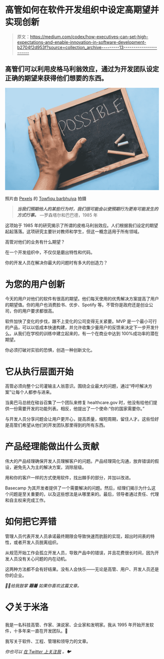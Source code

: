 # 高管如何在软件开发组织中设定高期望并实现创新

> 原文：<https://medium.com/codex/how-executives-can-set-high-expectations-and-enable-innovation-in-software-development-b2704f2d953f?source=collection_archive---------13----------------------->

## 高管们可以利用皮格马利翁效应，通过为开发团队设定正确的期望来获得他们想要的东西。

![](img/45d04256d8663d909dc45ef10f07192a.png)

照片由 [Pexels](https://www.pexels.com/photo/person-holding-black-chalk-board-9755375/?utm_content=attributionCopyText&utm_medium=referral&utm_source=pexels) 的 [Towfiqu barbhuiya](https://www.pexels.com/@towfiqu-barbhuiya-3440682?utm_content=attributionCopyText&utm_medium=referral&utm_source=pexels) 拍摄

> ***当我们预期他人的某些行为时，我们很可能会以使预期行为更有可能发生的方式行事。***
> —罗森塔尔和巴巴德，1985 年

这项始于 1985 年的研究揭示了所谓的皮格马利翁效应。人们根据我们设定的期望起起落落。这项研究主要针对教师和学生，但这一概念适用于所有领域。

高管对他们的业务有什么期望？

在一个开发组织中，不仅仅是磨出特性和代码。

你的开发人员在解决你最大的问题时有多大的创造力？

# 为您的用户创新

今天的用户对他们的软件有很高的期望。他们每天使用的优秀解决方案提高了用户的期望值。你的用户也消费脸书、优步、Spotify 等。不管你是政府还是创业公司，你的用户要求都很高。

软件加快了变化的步伐，跟不上变化的公司变得无关紧要。MVP 是一个最小可行的产品，可以以低成本快速构建，并允许收集少量用户的反馈来决定下一步开发什么。从我们在学校的训练中建立起来的，有一个在商业中达到 100%成功率的潜在期望。

你必须打破对实验的恐惧，创造一种创新文化。

# 它从执行层面开始

高管必须向整个公司灌输主人翁意识。围绕企业最大的问题，通过“呼吁解决方案”让每个人都参与进来。

当奥巴马总统在硅谷召集了一个团队来修复 healthcare.gov 时，他没有给他们提供一份需要开发的功能列表。相反，他提出了一个使命:“你的国家需要你。”

与开发人员分享问题会让用户更开心，提高质量，缩短周期，留住人才。这些恰好是高管们希望从他们的开发团队那里得到的所有东西。

# 产品经理能做出什么贡献

伟大的产品经理确保开发人员理解客户的问题。产品经理简化沟通，放弃错误的假设，避免先入为主的解决方案，消除层级。

用和你的客户一样的方式使用软件，找出棘手的部分，并加以改进。

Basecamp 为其开发者提供了一个需要解决的问题。然后，经理们揭示为什么这个问题是至关重要的，以及这些想法是从哪里来的。最后，领导者通过责任、代理和自主权来完成工作。

# 如何把它弄错

管理人员代表开发人员承诺最终期限会导致快速而肮脏的实现，超出时间表的特性，或者开发人员脱离组织。

从规范开始工作会孤立开发人员，导致产品中的错误，并且花费很长时间，因为开发人员没有关心问题的内在动机。

这两种方法都不会有好结果。没有人会快乐——无论是高管、用户、开发人员还是你的企业。

*👏🏻给我鼓掌* ***跟着*** *如果你喜欢这篇文章。*

# 📋关于米洛

我是一名科技高管、作家、演说家、企业家和发明家。我从 1995 年开始开发软件，十多年来一直在开发团队。🚀

我写关于软件、工程、管理和领导力的文章。

*你也可以* [*在 Twitter 上关注我*](https://twitter.com/milotodorovich) *。🐦*